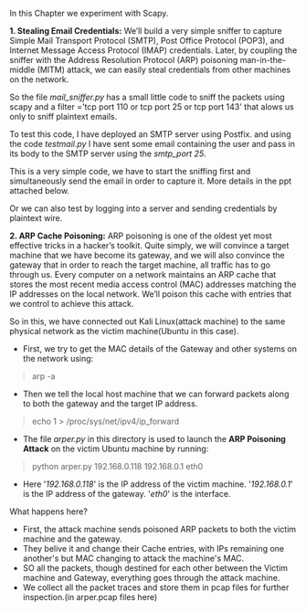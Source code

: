 In this Chapter we experiment with Scapy.

**1. Stealing Email Credentials:**
We’ll build a very simple sniffer to capture Simple
Mail Transport Protocol (SMTP), Post Office Protocol (POP3), and Internet
Message Access Protocol (IMAP) credentials. Later, by coupling the sniffer
with the Address Resolution Protocol (ARP) poisoning man-in-the-middle
(MITM) attack, we can easily steal credentials from other machines on the
network. 

So the file _mail_sniffer.py_ has a small little code to sniff the packets using scapy and a filter ='tcp port 110 or tcp port 25 or tcp port 143' that alows us only to sniff plaintext emails. 

To test this code, I have deployed an SMTP server using Postfix. and using the code _testmail.py_ I have sent some email containing the user and pass in its body to the SMTP server using the _smtp_port 25_. 

This is a very simple code, we have to start the sniffing first and simultaneously send the email in order to capture it. More details in the ppt attached below. 

Or we can also test by logging into a server and sending credentials by plaintext wire. 

**2. ARP Cache Poisoning:**
ARP poisoning is one of the oldest yet most effective tricks in a hacker’s
toolkit. Quite simply, we will convince a target machine that we have become
its gateway, and we will also convince the gateway that in order to reach
the target machine, all traffic has to go through us. Every computer on a
network maintains an ARP cache that stores the most recent media access
control (MAC) addresses matching the IP addresses on the local network.
We’ll poison this cache with entries that we control to achieve this attack.

So in this, we have connected out Kali Linux(attack machine) to the same physical network as the victim machine(Ubuntu in this case). 
- First, we try to get the MAC details of the Gateway and other systems on the network using:
>  arp -a
- Then we tell the local host machine that we can forward packets along to both the gateway and the target IP address.
>  echo 1 > /proc/sys/net/ipv4/ip_forward
- The file _arper.py_ in this directory is used to launch the **ARP Poisoning Attack** on the victim Ubuntu machine by running:
>  python arper.py 192.168.0.118 192.168.0.1 eth0
- Here '_192.168.0.118_' is the IP address of the victim machine. '_192.168.0.1_' is the IP address of the gateway. '_eth0_' is the interface.

What happens here?
- First, the attack machine sends poisoned ARP packets to both the victim machine and the gateway.
- They belive it and change their Cache entries, with IPs remaining one another's but MAC changing to attack the machine's MAC.
- SO all the packets, though destined for each other between the Victim machine and Gateway, everything goes through the attack machine.
- We collect all the packet traces and store them in pcap files for further inspection.(in arper.pcap files here)

